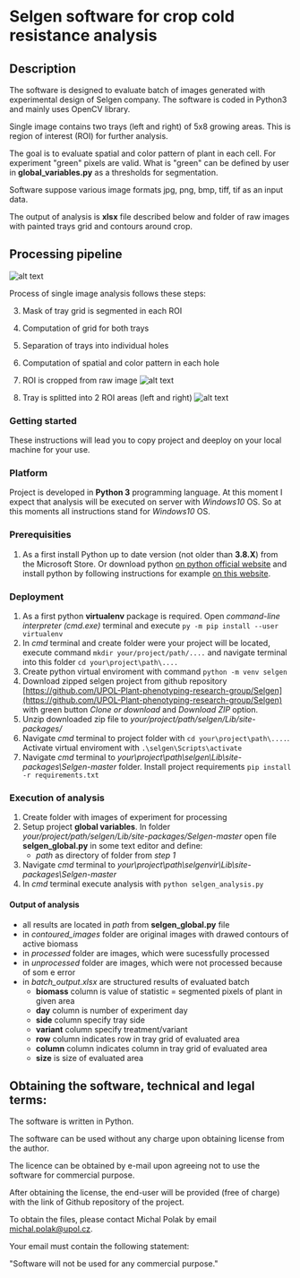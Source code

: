 # Selgen software for crop cold resistance analysis

## Description
The software is designed to evaluate batch of images generated with experimental design of Selgen company. The software is coded in Python3 and mainly uses OpenCV library.

Single image contains two trays (left and right) of 5x8 growing areas. This is region of interest (ROI) for further analysis.

The goal is to evaluate spatial and color pattern of plant in each cell. For experiment "green" pixels are valid. What is "green" can be defined by user in **global_variables.py** as a thresholds for segmentation.

Software suppose various image formats jpg, png, bmp, tiff, tif as an input data.

The output of analysis is **xlsx** file described below and folder of raw images with painted trays grid and contours around crop.

## Processing pipeline

![alt text](https://github.com/PolakMichalMLT/Selgen//blob/master/readme_images/raw.png?raw=true)

Process of single image analysis follows these steps:

3. Mask of tray grid is segmented in each ROI
4. Computation of grid for both trays
5. Separation of trays into individual holes
6. Computation of spatial and color pattern in each hole

1. ROI is cropped from raw image
![alt text](https://github.com/PolakMichalMLT/Selgen//blob/main/readme_images/roi.png?raw=true)

2. Tray is splitted into 2 ROI areas (left and right)
![alt text](https://github.com/PolakMichalMLT/Selgen//blob/main/readme_images/split.png?raw=true)


### Getting started
These instructions will lead you to copy project and deeploy on your local machine for your use. 

### Platform
Project is developed in **Python 3** programming language. At this moment I expect that analysis will be executed on server with *Windows10* OS. So at this moments all instructions stand for *Windows10* OS.

### Prerequisities
1. As a first install Python up to date version (not older than **3.8.X**) from the Microsoft Store. Or download python [on python official website](https://www.python.org/downloads/) and install python by following instructions for example [on this website](https://realpython.com/installing-python/#windows).

### Deployment
1. As a first python **virtualenv** package is required. Open *command-line interpreter (cmd.exe)* terminal and execute `py -m pip install --user virtualenv`
2. In *cmd* terminal and create folder were your project will be located, execute command `mkdir your/project/path/....` and navigate terminal into this folder `cd your\project\path\....`
3. Create python virtual enviroment with command `python -m venv selgen`
4. Download zipped selgen project from github repository [https://github.com/UPOL-Plant-phenotyping-research-group/Selgen](https://github.com/UPOL-Plant-phenotyping-research-group/Selgen) with green button *Clone or download* and *Download ZIP* option.
5. Unzip downloaded zip file to *your/project/path/selgen/Lib/site-packages/*
6. Navigate *cmd* terminal to project folder with `cd your\project\path\....`. Activate virtual enviroment with `.\selgen\Scripts\activate`
7. Navigate *cmd* terminal to *your\project\path\selgen\Lib\site-packages\Selgen-master* folder. Install project requirements `pip install -r requirements.txt`

### Execution of analysis
1. Create folder with images of experiment for processing
2. Setup project **global variables**. In folder *your/project/path/selgen/Lib/site-packages/Selgen-master* open file **selgen_global.py** in some text editor and define:
   - *path* as directory of folder from *step 1*
3. Navigate *cmd* terminal to *your\project\path\selgenvir\Lib\site-packages\Selgen-master*
4. In *cmd* terminal execute analysis with `python selgen_analysis.py`

#### Output of analysis
- all results are located in *path* from **selgen_global.py** file
- in *contoured_images* folder are original images with drawed contours of active biomass
- in *processed* folder are images, which were sucessfully processed
- in *unprocessed* folder are images, which were not processed because of som e error
- in *batch_output.xlsx* are structured results of evaluated batch
  - **biomass** column is value of statistic = segmented pixels of plant in given area
  - **day** column is number of experiment day
  - **side** column specify tray side
  - **variant** column specify treatment/variant
  - **row** column indicates row in tray grid of evaluated area
  - **column** column indicates column in tray grid of evaluated area
  - **size** is size of evaluated area

  
## Obtaining the software, technical and legal terms:
The software is written in Python.
 
The software can be used without any charge upon obtaining license from the author.
 
The licence can be obtained by e-mail upon agreeing not to use the software for commercial purpose.

After obtaining the license, the end-user will be provided (free of charge) with the link of Github repository of the project.

To obtain the files, please contact Michal Polak by email michal.polak@upol.cz.

Your email must contain the following statement:

"Software will not be used for any commercial purpose."
